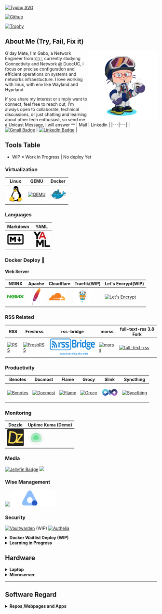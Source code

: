 <!--
Hey thanks for see the code behind, here you have the template
URL Template
<a href="site link" ><img src="image-link" title="Tittle-Link" alt="Tittle-Link" width="55" height="55"/></a>

Badge Template
[![Badge Name](https://img.shields.io/badge/Badge_Name-B51D39?logo="logo"&logoColor=FABE0F&labelColor=38A454&style=for-the-badge)](external-link)

Have Fun, Happy Hacking
- Proxylivy
-->
[![Typing SVG](https://readme-typing-svg.demolab.com?font=JetBrains+Mono&size=18&duration=3000&pause=800&color=CDD6F4&background=24273a&random=false&width=450&height=60&lines=Hi+There%2C+I+am+Proxylivy+%5E%5E;Catppucin+Macchiato+best+Dark+Theme+%3C3;Feel+Free+to+Look+Arround)](https://git.io/typing-svg)

[![Github](https://img.shields.io/badge/👓_README_Source_Code-100000?style=for-the-badge&logo=github&logoColor=white)](README.md?plain=1)

[![Trophy](https://github-profile-trophy.vercel.app/?username=DeathGabox&theme=nord&rank=SSS,SS,AAA,AA,A,B,C,SECRET&column=-1&no-bg=true&no-frame=true)](https://github.com/ryo-ma/github-profile-trophy)

## About Me (Try, Fail, Fix it)
<img align="right" width="230" height="230" src="/DeathGabox_Octocat.png">
G'day Mate, I'm Gabo, a Network Engineer from 🇨🇱, currently studying Connectivity and Network @ DuocUC, i focus on precise configuration and efficient operations on systems and networks infraestucture. I love working with linux, with env like Wayland and Hyprland.

If you share my interest or simply want to connect, feel free to reach out, I'm always open to collaborate, technical discussions, or just chatting and learning about other tech enthusiast, so send me a Unicast Message, i will answer ^^
| Mail | Linkedin |
|---|---|
| [![Gmail Badge](https://img.shields.io/badge/🔗_Go_to_mail-B51D39?logo=gmail&logoColor=FABE0F&labelColor=38A454&style=for-the-badge)](mailto:zunigagabriel3@gmail.com) | [![LinkedIn Badge](https://img.shields.io/badge/🔗_Linked[In]-e6e6e6?logo=linkedin&logoColor=0575B0&style=for-the-badge)](https://www.linkedin.com/in/gabo-z-montecinos) |

## Tools Table
- WIP = Work in Progress | No deploy Yet
### Virtualization
| Linux | QEMU | Docker |
|---|---|---|
| <a href="https://kernel.org/" ><img src="https://raw.githubusercontent.com/devicons/devicon/master/icons/linux/linux-original.svg" title="Linux" alt="Linux" width="55" height="55"/></a> | <a href="https://www.qemu.org/" ><img src="https://simpleicons.org/icons/qemu.svg" title="QEMU" alt="QEMU" width="55" height="55"/></a> | <a href="https://www.docker.com/" ><img src="https://raw.githubusercontent.com/devicons/devicon/master/icons/docker/docker-original.svg" title="Docker" alt="Docker" width="55" height="55"/></a> |

### Languages
| Markdown | YAML |
|---|---|
| <a href="https://www.markdownguide.org" ><img src="https://raw.githubusercontent.com/devicons/devicon/master/icons/markdown/markdown-original.svg" title="Markdown" alt="Markdown" width="55" height="55"/></a> | <a href="https://yaml.org/" ><img src="https://raw.githubusercontent.com/devicons/devicon/master/icons/yaml/yaml-original.svg" title="YAML" alt="YAML" width="55" height="55"/></a> |


###  Docker Deploy 🐳
#### Web Server
| NGINX | Apache | Cloudflare | Traefik(WIP) | Let's Encrypt(WIP) |
|---|---|---|---|---|
| <a href="https://nginx.org/" ><img src="https://raw.githubusercontent.com/devicons/devicon/master/icons/nginx/nginx-original.svg" title="NGINX" alt="NGINX" width="55" height="55"/></a> | <a href="https://httpd.apache.org/" ><img src="https://raw.githubusercontent.com/devicons/devicon/master/icons/apache/apache-original.svg" title="Apache" alt="Apache" width="55" height="55"/></a> | <a href="https://www.cloudflare.com/products/tunnel/" ><img src="https://raw.githubusercontent.com/devicons/devicon/master/icons/cloudflare/cloudflare-original.svg" title="Cloudflare Tunnel" alt="Cloudflare Tunnel" height="55"/></a> | <a href="https://github.com/traefik/traefik" ><img src="https://raw.githubusercontent.com/traefik/traefik/master/docs/content/assets/img/traefik.logo-dark.png" title="Traefik" alt="Traefik" height="55"/></a> | <a href="https://letsencrypt.org/"><img src="https://simpleicons.org/icons/letsencrypt.svg" title="Let's Encrypt" alt="Let's Encrypt" height="55"/></a> |


### RSS Related
| RSS | Freshrss | rss-bridge | morss | full-text-rss 3.8 Fork |
|---|---|---|---|---|
| <a href="https://www.rssboard.org/rss-specification" ><img src="https://simpleicons.org/icons/rss.svg" title="RSS" alt="RSS" width="43" height="43"/></a> | <a href="https://freshrss.org/" ><img src="https://freshrss.org/images/icon.svg" title="FreshRSS" alt="FreshRSS" width="55" height="55"/></a> | <a href="https://github.com/RSS-Bridge/rss-bridge" ><img src="https://raw.githubusercontent.com/RSS-Bridge/rss-bridge/master/docs/images/rssbridgelogo.png" title="rss-bridge" alt="rss-bridge" height="55"/></a> | <a href="https://github.com/pictuga/morss" ><img src="https://morss.it/logo.svg" title="morss" alt="morss" width="55" height="55"/></a> | <a href="https://github.com/heussd/fivefilters-full-text-rss-docker" ><img src="https://www.fivefilters.org/wp-content/uploads/2020/04/logo-regular.svg" title="full-text-rss" alt="full-text-rss" height="55"/></a> |

### Productivity
| Benotes | Docmost | Flame | Grocy | Slink | Syncthing |
| --- | --- | --- | --- | --- | --- |
| <a href="https://github.com/fr0tt/benotes"><img src="https://styles.redditmedia.com/t5_7s4cwx/styles/communityIcon_btnd115h9mca1.png" title="Benotes" alt="Benotes" width="55" height="55" /></a> | <a href="https://docmost.com/"><img src="https://raw.githubusercontent.com/docmost/docmost/main/apps/client/public/favicon-32x32.png" title="Docmost" alt="Docmost" width="55" height="55" /></a> | <a href="https://github.com/pawelmalak/flame"><img src="https://raw.githubusercontent.com/pawelmalak/flame/master/client/public/icons/apple-touch-icon-180x180.png" title="Flame" alt="Flame" width="55" height="55" /></a> | <a href="https://github.com/grocy/grocy"><img src="https://raw.githubusercontent.com/grocy/grocy/master/public/img/icon.svg" title="Grocy" alt="Grocy" width="55" height="55" /></a> | <a href="https://github.com/andrii-kryvoviaz/slink"><img src="https://raw.githubusercontent.com/andrii-kryvoviaz/slink/main/client/static/favicon.png" title="Slink" alt="Slink" width="55" height="55" /></a> | <a href="https://syncthing.net/"><img src="https://simpleicons.org/icons/syncthing.svg" title="Syncthing" alt="Syncthing" width="55" height="55" /></a> |

### Monitoring
| Dozzle | Uptime Kuma (Demo) |
| --- | --- |
| <a href="https://dozzle.dev/"><img src="https://raw.githubusercontent.com/amir20/dozzle/master/public/apple-touch-icon.png" title="Dozzle" alt="Dozzle" width="55" height="55" /></a> | <a href="https://kuma.deathgabox.work/status/kuma"><img src="https://raw.githubusercontent.com/louislam/uptime-kuma/master/public/icon.svg" title="Uptime Kuma" alt="Uptime Kuma" width="55" height="55" /></a> |

### Media
[![Jellyfin Badge](https://img.shields.io/badge/Jellyfin-00A4DC?logo=jellyfin&logoColor=fff&style=for-the-badge)](https://jellyfin.org/)
<a href="https://github.com/navidrome/navidrome/"><img src="https://raw.githubusercontent.com/navidrome/navidrome/master/resources/logo-192x192.png" height="32" ></a>


### Wise Management
<a href="https://github.com/TomBursch/kitchenowl/tree/main"><img src="https://raw.githubusercontent.com/TomBursch/kitchenowl/main/docs/img/icon.png" height="32" ></a>
<a href="https://github.com/ellite/Wallos"><img src="https://raw.githubusercontent.com/ellite/Wallos/main/images/siteicons/walloswhite.png" title="Wallos" alt="Wallos" height="55" /></a>


### Security
[![Vaultwarden](https://img.shields.io/badge/Vaultwarden-000?logo=vaultwarden&logoColor=fff&style=for-the-badge)](https://github.com/dani-garcia/vaultwarden)
(WIP) [![Authelia](https://img.shields.io/badge/Authelia-113155?logo=authelia&logoColor=fff&style=for-the-badge)](https://www.authelia.com/)


<details>
  <summary><b>Docker Waitlist Deploy (WIP)</b></summary>

[![Firefly III Badge](https://img.shields.io/badge/Firefly%20III-CD5029?logo=fireflyiii&logoColor=fff&style=for-the-badge)](https://demo.firefly-iii.org/login)
[![Home Assistant](https://img.shields.io/badge/home%20assistant-%2341BDF5.svg?style=for-the-badge&logo=home-assistant&logoColor=white)](https://www.home-assistant.io/)
[![Nextcloud](https://img.shields.io/badge/Nextcloud-0082C9?style=for-the-badge&logo=Nextcloud&logoColor=white)](https://nextcloud.com/)
[![Pi-Hole](https://img.shields.io/badge/pihole-%2396060C.svg?style=for-the-badge&logo=pi-hole&logoColor=white)](https://pi-hole.net/)
[![Matrix](https://img.shields.io/badge/matrix-000000?style=for-the-badge&logo=Matrix&logoColor=white)](https://matrix.org/)
[![IPFS](https://img.shields.io/badge/IPFS-65C2CB?logo=ipfs&logoColor=fff&style=for-the-badge)](https://www.ipfs.tech/)
[![Mumble](https://img.shields.io/badge/Mumble-000?logo=mumble&logoColor=fff&style=for-the-badge)](https://www.mumble.info/)
[![WireGuard](https://img.shields.io/badge/WireGuard-88171A?logo=wireguard&logoColor=fff&style=for-the-badge)](https://www.wireguard.com/)
[![BookStack](https://img.shields.io/badge/BookStack-0288D1?logo=bookstack&logoColor=fff&style=for-the-badge)](https://www.bookstackapp.com/)

[![ESPHome](https://img.shields.io/badge/ESPHome-000?logo=esphome&logoColor=fff&style=for-the-badge)](https://esphome.io/guides/getting_started_command_line.html)
[![TiddlyWiki](https://img.shields.io/badge/TiddlyWiki-111?logo=tiddlywiki&logoColor=fff&style=for-the-badge)](https://tiddlywiki.com/)
[![Immich](https://img.shields.io/badge/Immich-4250AF?logo=immich&logoColor=fff&style=for-the-badge)](https://immich.app/)
[![Zigbee](https://img.shields.io/badge/Zigbee-EB0443?logo=zigbee&logoColor=fff&style=for-the-badge)](https://ezzigbee.com/)
[![Grafana](https://img.shields.io/badge/Grafana-F46800?logo=grafana&logoColor=fff&style=for-the-badge)](https://grafana.com/oss/)
[![Prometheus](https://img.shields.io/badge/Prometheus-E6522C?logo=prometheus&logoColor=fff&style=for-the-badge)](https://prometheus.io/)

</details>

<details>
  <summary><b>Learning in Progress</b></summary>

### Language

[![C](https://img.shields.io/badge/🔗_C_Standard-00599C?style=for-the-badge&logo=c&logoColor=white)](https://www.open-std.org/jtc1/sc22/wg14/www/standards)
[![Rust](https://img.shields.io/badge/🔗_Rust-000000?style=for-the-badge&logo=rust&logoColor=white)](https://www.rust-lang.org/)
[![Haskell Badge](https://img.shields.io/badge/🔗_Haskell-5D4F85?logo=haskell&logoColor=fff&style=for-the-badge)](https://www.haskell.org/)
[![LaTeX Badge](https://img.shields.io/badge/🔗_LaTeX-008080?logo=latex&logoColor=fff&style=for-the-badge)](https://www.latex-project.org)
[![PowerShell Badge](https://img.shields.io/badge/🔗_PowerShell-5391FE?logo=powershell&logoColor=fff&style=for-the-badge)](https://github.com/PowerShell/PowerShell)
[![Python Badge](https://img.shields.io/badge/🔗_Python-3776AB?logo=python&logoColor=fff&style=for-the-badge)](https://www.python.org/)

### Apps

[![Vim](https://img.shields.io/badge/🔗_VIM-%2311AB00.svg?&style=for-the-badge&logo=vim&logoColor=white)](https://www.vim.org/)
[![Emacs](https://img.shields.io/badge/🔗_Emacs-%237F5AB6.svg?&style=for-the-badge&logo=gnu-emacs&logoColor=white)](https://www.gnu.org/software/emacs/) [![Org Badge](https://img.shields.io/badge/🔗_Org-7A9?logo=org&logoColor=fff&style=for-the-badge)](https://orgmode.org/)
[![Ansible](https://img.shields.io/badge/🔗_Ansible-%231A1918.svg?style=for-the-badge&logo=ansible&logoColor=white)](https://www.ansible.com/)
[![Wireshark Badge](https://img.shields.io/badge/🔗_Wireshark-1679A7?logo=wireshark&logoColor=fff&style=for-the-badge)](https://www.wireshark.org/)
[![Tor Browser Badge](https://img.shields.io/badge/🔗_Tor%20Browser-7D4698?logo=torbrowser&logoColor=fff&style=for-the-badge)](https://www.torproject.org/)
[![Magisk Badge](https://img.shields.io/badge/🔗_Magisk-00AF9C?logo=magisk&logoColor=fff&style=for-the-badge)](https://github.com/topjohnwu/Magisk)
[![MariaDB Badge](https://img.shields.io/badge/🔗_MariaDB-003545?logo=mariadb&logoColor=fff&style=for-the-badge)](https://mariadb.org/)


### Network Tech

[![Proxmox Badge](https://img.shields.io/badge/🔗_Proxmox-E57000?logo=proxmox&logoColor=fff&style=for-the-badge)](https://www.proxmox.com/en/)
[![Microsoft Azure Badge](https://img.shields.io/badge/🔗_Microsoft%20Azure-0078D4?logo=microsoftazure&logoColor=fff&style=for-the-badge)](https://azure.microsoft.com/en-us)
[![Vagrant Badge](https://img.shields.io/badge/🔗_Vagrant-1868F2?logo=vagrant&logoColor=fff&style=for-the-badge)](https://www.vagrantup.com/)
[![Kubernetes Badge](https://img.shields.io/badge/🔗_K8s-326CE5?logo=kubernetes&logoColor=fff&style=for-the-badge)](https://kubernetes.io/) [![K3s Badge](https://img.shields.io/badge/🔗_K3s-FFC61C?logo=k3s&logoColor=000&style=for-the-badge)](https://k3s.io/)

### OS

[![OpenWrt Badge](https://img.shields.io/badge/🔗_OpenWrt-00B5E2?logo=openwrt&logoColor=fff&style=for-the-badge)](https://openwrt.org/)
[![pfSense Badge](https://img.shields.io/badge/🔗_pfSense-212121?logo=pfsense&logoColor=fff&style=for-the-badge)](https://www.pfsense.org)
[![OPNSense Badge](https://img.shields.io/badge/🔗_OPNSense-D94F00?logo=opnsense&logoColor=fff&style=for-the-badge)](https://opnsense.org/)
[![TrueNAS](https://img.shields.io/badge/🔗_TrueNAS-0095D5?logo=truenas&logoColor=fff&style=for-the-badge)](https://www.truenas.com/)
[![Tails Badge](https://img.shields.io/badge/🔗_Tails-56347C?logo=tails&logoColor=fff&style=for-the-badge)](https://tails.net/)
[![Gentoo Badge](https://img.shields.io/badge/🔗_Gentoo-54487A?logo=gentoo&logoColor=fff&style=for-the-badge)](https://www.gentoo.org/)
[![NixOS Badge](https://img.shields.io/badge/🔗_NixOS-5277C3?logo=nixos&logoColor=fff&style=for-the-badge)](https://nixos.org/)
[![Alpine Linux Badge](https://img.shields.io/badge/🔗_Alpine%20Linux-0D597F?logo=alpinelinux&logoColor=fff&style=for-the-badge)](https://www.alpinelinux.org/)

### Tech Brands

[![Cisco Badge](https://img.shields.io/badge/🔗_Cisco_Network-1BA0D7?logo=cisco&logoColor=fff&style=for-the-badge)](https://www.cisco.com/)
[![Huawei Badge](https://img.shields.io/badge/🔗_Huawei_Network-F00?logo=huawei&logoColor=fff&style=for-the-badge)](https://e.huawei.com/en/)
[![Ubiquiti Badge](https://img.shields.io/badge/🔗_Ubiquiti_Network-0559C9?logo=ubiquiti&logoColor=fff&style=for-the-badge)](https://www.ui.com/introduction)

</details>

## Hardware

<details>
  <summary><b>Laptop</b></summary>

[![Acer Aspire E5-575G](https://img.shields.io/badge/Acer-Aspire_E5_575G-83B81A?logo=acer&logoColor=fff&style=for-the-badge)](https://global-download.acer.com/GDFiles/Document/User%20Manual%20W10/User%20Manual%20W10_Acer_1.0_A_A.pdf?acerid=636349268251913884&Step1=&Step2=&Step3=ASPIRE%20E5-576&OS=ALL&LC=en&BC=ACER&SC=PA_6)

[![Intel i5-6200U](https://img.shields.io/badge/🔗_Intel-Core_i5_6200U-0071C5?style=for-the-badge&logo=intel&logoColor=white)](https://ark.intel.com/content/www/us/en/ark/products/88193/intel-core-i5-6200u-processor-3m-cache-up-to-2-80-ghz.html) [![Intel HD Graphics 520](https://img.shields.io/badge/🔗_Intel-HD_Graphics_520-0071C5?style=for-the-badge&logo=intel&logoColor=white)](https://www.intel.com/content/www/us/en/support/products/88355/graphics/processor-graphics/intel-hd-graphics-family/intel-hd-graphics-520.html)

[![Nvidia GeForce 940MX](https://img.shields.io/badge/🔗_NVIDIA-GeForce_940MX-76B900?style=for-the-badge&logo=nvidia&logoColor=white)](https://www.nvidia.com/en-us/geforce/gaming-laptops/geforce-940mx/)

[![Kingston Technology](https://img.shields.io/badge/🔗_Kingston%20Fury%20Renegade-1TB-000?logo=kingstontechnology&logoColor=fff&style=for-the-badge)](https://www.kingston.com/en/ssd/gaming/kingston-fury-renegade-nvme-m2-ssd/)

![Wayland](https://img.shields.io/badge/Display-1366x768-FFBC00?logo=wayland&logoColor=000&style=for-the-badge)

</details>

<details>
  <summary><b>Microserver</b></summary>

[![Fandom](https://img.shields.io/badge/🔗_Fandom_Wiki-HP_MicroServer_N40L-FA005A?logo=fandom&logoColor=fff&style=for-the-badge)](https://n40l.fandom.com/wiki/HP_MicroServer_N40L_Wiki)

[![AMD Badge](https://img.shields.io/badge/🔗_AMD-Turion_II_Neo_N40L_K625-ED1C24?logo=amd&logoColor=fff&style=for-the-badge)](https://en.wikipedia.org/wiki/Template:AMD_Turion_II_Neo_(Geneva,_dual-core))

[![Nvidia GeForce 210](https://img.shields.io/badge/🔗_NVIDIA-GeForce_210_V340.1080-76B900?style=for-the-badge&logo=nvidia&logoColor=white)](https://www.techpowerup.com/gpu-specs/geforce-210.c2020)

[![Western Digital](https://img.shields.io/badge/🔗_Western%20Digital-2x1TB-000?logo=westerndigital&logoColor=fff&style=for-the-badge)](https://www.westerndigital.com/en-us/products/internal-drives/wd-blue-desktop-sata-hdd?sku=WD10EZEX)

</details>

---
## Software Regard 

<details>
  <summary><b>Repos,Webpages and Apps</b></summary>

- Helful Github Repos to build this page

[![Readme Typing](https://img.shields.io/badge/🔗_Readme_Typing_-181717?logo=github&logoColor=fff&style=for-the-badge)](https://github.com/denvercoder1/readme-typing-svg) [![Envoy-VC/Awesome_Badges](https://img.shields.io/badge/🔗_Awesome_Badges-181717?logo=github&logoColor=fff&style=for-the-badge)](https://github.com/Envoy-VC/awesome-badges) [![Awesome Self-hosted](https://img.shields.io/badge/🔗_Awesome_Self_Hosted-181717?logo=github&logoColor=fff&style=for-the-badge)](https://github.com/awesome-selfhosted/awesome-selfhosted) 
[![Awesome Awesomeness](https://img.shields.io/badge/🔗_Awesome_Awesomeness-181717?logo=github&logoColor=fff&style=for-the-badge)](https://github.com/bayandin/awesome-awesomeness)
[![Devicons](https://img.shields.io/badge/🔗_Devicons-181717?logo=github&logoColor=fff&style=for-the-badge)](https://github.com/devicons/devicon)
[![sammoroz Readme](https://img.shields.io/badge/🔗_sammoroz_Readme-181717?logo=github&logoColor=fff&style=for-the-badge)](https://github.com/sammorozov/sammorozov)



- Webpages

[![Awesome Lists Badge](https://img.shields.io/badge/🔗_Awesome%20Lists-FC65A8?logo=awesomelists&logoColor=fff&style=for-the-badge)](https://github.com/sindresorhus/awesome)   [![Shields.io Badge](https://img.shields.io/badge/🔗_Shields.io-000?logo=shieldsdotio&logoColor=fff&style=for-the-badge)](https://shields.io/) [![Simple Icons Badge](https://img.shields.io/badge/🔗_Badges%20Pages-111?logo=simpleicons&logoColor=fff&style=for-the-badge)](https://badges.pages.dev) [![Hack The Box Badge](https://img.shields.io/badge/🔗_Hack%20The%20Box-9FEF00?logo=hackthebox&logoColor=000&style=for-the-badge)](https://www.hackthebox.com/) [![TryHackMe Badge](https://img.shields.io/badge/TryHackMe-212C42?logo=tryhackme&logoColor=fff&style=for-the-badge)](https://tryhackme.com/) [![FreeCodeCamp](https://img.shields.io/badge/🔗_FreeCodeCamp-27273D?style=for-the-badge&logo=freecodecamp&logoColor=white)](https://www.freecodecamp.org/) [![XDA Developers Badge](https://img.shields.io/badge/🔗_XDA%20Developers-EA7100?logo=xdadevelopers&logoColor=fff&style=for-the-badge)](https://www.xda-developers.com/)

- Apps

[![tmux Badge](https://img.shields.io/badge/🔗_tmux-1BB91F?logo=tmux&logoColor=fff&style=for-the-badge)](https://github.com/tmux/tmux/wiki) 
[![htop Badge](https://img.shields.io/badge/🔗_htop-009020?logo=htop&logoColor=fff&style=for-the-badge)](https://htop.dev/)

[![Obsidian](https://img.shields.io/badge/🔗_Obsidian-252525?style=for-the-badge&logo=obsidian&logoColor=6830D9)](https://obsidian.md/)
[![LibreOffice](https://img.shields.io/badge/🔗_LibreOffice-18A303?style=for-the-badge&logo=LibreOffice&logoColor=white)](https://www.libreoffice.org/)
[![F-Droid](https://img.shields.io/badge/🔗_F%20Droid-1976D2?style=for-the-badge&logo=f-droid&logoColor=white)](https://f-droid.org/)
[![RetroArch Badge](https://img.shields.io/badge/🔗_RetroArch-000?logo=retroarch&logoColor=fff&style=for-the-badge)](https://www.retroarch.com/)
[![MusicBrainz Picard](https://img.shields.io/badge/🔗_MusicBrainz_Picard-BA478F?logo=musicbrainz&logoColor=fff&style=for-the-badge)](https://picard.musicbrainz.org/)

[![Firefox](https://img.shields.io/badge/🔗_Firefox_Browser-FF7139?style=for-the-badge&logo=Firefox-Browser&logoColor=white)](https://www.mozilla.org/en-US/firefox/new/)
[![DuckDuckGo Badge](https://img.shields.io/badge/🔗_DuckDuckGo-DE5833?logo=duckduckgo&logoColor=fff&style=for-the-badge)](https://duckduckgo.com/)
[![uBlock Origin Badge](https://img.shields.io/badge/🔗_uBlock%20Origin-800000?logo=ublockorigin&logoColor=fff&style=for-the-badge)](https://ublockorigin.com/)
[![Pocket Badge](https://img.shields.io/badge/🔗_Pocket-EF3F56?logo=pocket&logoColor=fff&style=for-the-badge)](https://getpocket.com/en)
[![Thunderbird Badge](https://img.shields.io/badge/🔗_Thunderbird-0A84FF?logo=thunderbird&logoColor=fff&style=for-the-badge)](https://www.thunderbird.net/en-US/)


</details>

<!---
DeathGabox/DeathGabox is a ✨ special ✨ repository because its `README.md` (this file) appears on your GitHub profile.
You can click the Preview link to take a look at your changes.
Hi <3

![Build With Love](http://ForTheBadge.com/images/badges/built-with-love.svg)
--->
